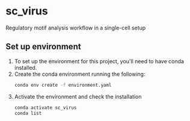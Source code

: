 # sc_virus
Regulatory motif analysis workflow in a single-cell setup

## Set up environment
1. To set up the environment for this project, you'll need to have conda installed.
2. Create the conda environment running the following:
   ```bash
   conda env create -f environment.yaml
3. Activate the environment and check the installation
   ```bash
   conda activate sc_virus
   conda list
